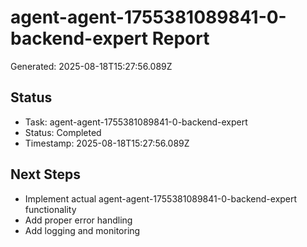 # agent-agent-1755381089841-0-backend-expert Report

Generated: 2025-08-18T15:27:56.089Z

## Status
- Task: agent-agent-1755381089841-0-backend-expert
- Status: Completed
- Timestamp: 2025-08-18T15:27:56.089Z

## Next Steps
- Implement actual agent-agent-1755381089841-0-backend-expert functionality
- Add proper error handling
- Add logging and monitoring
